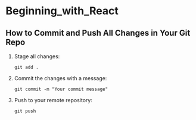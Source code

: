 # Beginning_with_React

## How to Commit and Push All Changes in Your Git Repo

1. Stage all changes:
   ```
   git add .
   ```

2. Commit the changes with a message:
   ```
   git commit -m "Your commit message"
   ```

3. Push to your remote repository:
   ```
   git push
   ```
